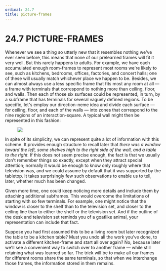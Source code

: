 ```yaml
---
ordinal: 24.7
title: picture-frames
---
```


# 24.7 PICTURE-FRAMES 

<p>Whenever we see a thing so utterly new that it resembles nothing we've ever seen before, this means that none of our prelearned frames will fit it very well. But this rarely happens to adults. For example, we have each accumulated enough room-frames to represent most rooms we're likely to see, such as kitchens, bedrooms, offices, factories, and concert halls; one of these will usually match whichever place we happen to be. Besides, we can almost always use a less specific frame that fits most any room at all &mdash; a frame with terminals that correspond to nothing more than ceiling, floor, and walls. Then each of those six surfaces could be represented, in turn, by a subframe that has terminals for several vaguely defined regions. To be specific, let's employ our direction-neme idea and divide each surface &mdash; for ceiling, floor, and each of the walls &mdash; into zones that correspond to the nine regions of an interaction-square. A typical wall might then be represented in this fashion:</p>
<figure><img src="/images/ch24/24-4.png"></img></figure>
<p>In spite of its simplicity, we can represent quite a lot of information with this scheme. It provides enough structure to recall later that <em>there was a window toward the left, some shelves high to the right side of the wall, and a table to the right.</em> If this does not seem precise enough, the fact is that we usually don't remember things so exactly, except when they attract special attention; normally it would be enough to know only roughly where that television was, and we could assume by default that it was supported by the tabletop. It takes surprisingly few such observations to enable us to tell, later, whether much has been changed.</p>
<p>Given more time, one could keep noticing more details and include them by attaching additional subframes. This would overcome the limitations of starting with so few terminals. For example, one might notice that the window is closer to the shelf than to the television set, and closer to the ceiling line than to either the shelf or the television set. And if the outline of the desk and television set reminds you of a goatlike animal, your representation can include that fact.</p>
<p>Suppose you had first assumed this to be a living room but later recognized the table to be a kitchen table? Must you undo all the work you've done, to activate a different kitchen-frame and start all over again? No, because later we'll see a convenient way to switch over to another frame &mdash; while still retaining what was learned so far. The trick will be to make all our frames for different rooms share the same terminals, so that when we interchange those frames, the information stored in them remains.</p>